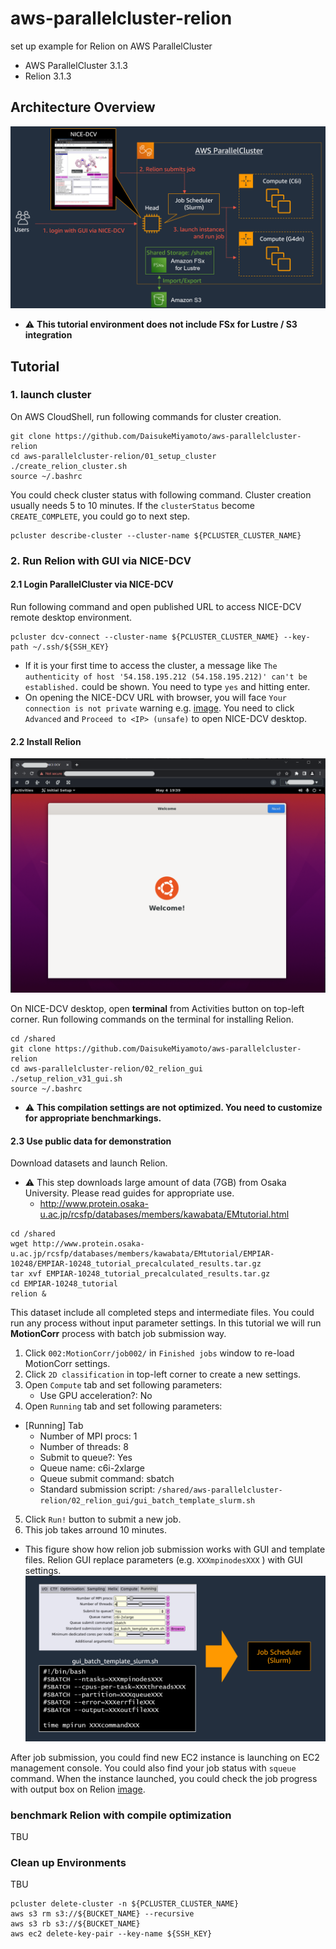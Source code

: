 # aws-parallelcluster-relion

set up example for Relion on AWS ParallelCluster

- AWS ParallelCluster 3.1.3
- Relion 3.1.3

## Architecture Overview

![Architecture Overview](images/relion_architecture.png)

- :warning: **This tutorial environment does not include FSx for Lustre / S3 integration**


## Tutorial

### 1. launch cluster

On AWS CloudShell, run following commands for cluster creation.

```
git clone https://github.com/DaisukeMiyamoto/aws-parallelcluster-relion
cd aws-parallelcluster-relion/01_setup_cluster
./create_relion_cluster.sh
source ~/.bashrc
```

You could check cluster status with following command.
Cluster creation usually needs 5 to 10 minutes.
If the `clusterStatus` become `CREATE_COMPLETE`, you could go to next step.

```
pcluster describe-cluster --cluster-name ${PCLUSTER_CLUSTER_NAME}
```


### 2. Run Relion with GUI via NICE-DCV

#### 2.1 Login ParallelCluster via NICE-DCV

Run following command and open published URL to access NICE-DCV remote desktop environment.

```
pcluster dcv-connect --cluster-name ${PCLUSTER_CLUSTER_NAME} --key-path ~/.ssh/${SSH_KEY}
```

- If it is your first time to access the cluster, a message like `The authenticity of host '54.158.195.212 (54.158.195.212)' can't be established.` could be shown.
You need to type `yes` and hitting enter.
- On opening the NICE-DCV URL with browser, you will face `Your connection is not private` warning e.g. [image](images/chrome_warning.png).
You need to click `Advanced` and `Proceed to <IP> (unsafe)` to open NICE-DCV desktop.

#### 2.2 Install Relion

![NICE-DCV](images/dcv_start.png)

On NICE-DCV desktop, open **terminal** from Activities button on top-left corner.
Run following commands on the terminal for installing Relion.

```
cd /shared
git clone https://github.com/DaisukeMiyamoto/aws-parallelcluster-relion
cd aws-parallelcluster-relion/02_relion_gui
./setup_relion_v31_gui.sh
source ~/.bashrc
```


- :warning: **This compilation settings are not optimized. You need to customize for appropriate benchmarkings.**


#### 2.3 Use public data for demonstration

Download datasets and launch Relion.
- :warning: This step downloads large amount of data (7GB) from Osaka University. Please read guides for appropriate use.
  - http://www.protein.osaka-u.ac.jp/rcsfp/databases/members/kawabata/EMtutorial.html


```
cd /shared
wget http://www.protein.osaka-u.ac.jp/rcsfp/databases/members/kawabata/EMtutorial/EMPIAR-10248/EMPIAR-10248_tutorial_precalculated_results.tar.gz
tar xvf EMPIAR-10248_tutorial_precalculated_results.tar.gz
cd EMPIAR-10248_tutorial
relion &
```

<!--
```
cd /shared
wget ftp://ftp.mrc-lmb.cam.ac.uk/pub/scheres/relion31_tutorial_precalculated_results.tar.gz
tar xvf relion31_tutorial_precalculated_results.tar.gz
cd PrecalculatedResults
relion &
```
-->

This dataset include all completed steps and intermediate files.
You could run any process without input parameter settings.
In this tutorial we will run **MotionCorr** process with batch job submission way.

1. Click `002:MotionCorr/job002/` in `Finished jobs` window to re-load MotionCorr settings.
2. Click `2D classification` in top-left corner to create a new settings.
3. Open `Compute` tab and set following parameters:
    - Use GPU acceleration?: No
4. Open `Running` tab and set following parameters:
  - [Running] Tab
    - Number of MPI procs: 1
    - Number of threads: 8
    - Submit to queue?: Yes
    - Queue name: c6i-2xlarge
    - Queue submit command: sbatch
    - Standard submission script: `/shared/aws-parallelcluster-relion/02_relion_gui/gui_batch_template_slurm.sh`
5. Click `Run!` button to submit a new job.
6. This job takes arround 10 minutes.


- This figure show how relion job submission works with GUI and template files.
Relion GUI replace parameters (e.g. `XXXmpinodesXXX` ) with GUI settings.
![How relion job works](images/how_relion_job_works.png)


After job submission, you could find new EC2 instance is launching on EC2 management console.
You could also find your job status with `squeue` command.
When the instance launched, you could check the job progress with output box on Relion [image](images/relion_outputs.png).


### benchmark Relion with compile optimization

TBU

### Clean up Environments

TBU

```
pcluster delete-cluster -n ${PCLUSTER_CLUSTER_NAME}
aws s3 rm s3://${BUCKET_NAME} --recursive
aws s3 rb s3://${BUCKET_NAME}
aws ec2 delete-key-pair --key-name ${SSH_KEY}
```
